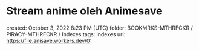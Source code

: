 # Stream anime oleh Animesave

created: October 3, 2022 8:23 PM (UTC)
folder: BOOKMRKS-MTHRFCKR / PIRACY-MTHRFCKR / Indexes
tags: indexes
url: https://file.anisave.workers.dev/0: